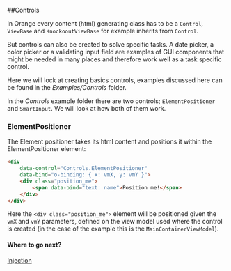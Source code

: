 ##Controls

In Orange every content (html) generating class has to be a `Control`, `ViewBase` and `KnockooutViewBase` for 
example inherits from `Control`.

But controls can also be created to solve specific tasks. A date picker, a color picker or a validating input 
field are examples of GUI components that might be needed in many places and therefore work well as a task specific control. 

Here we will lock at creating basics controls, examples discussed here can be found in the *Examples/Controls* folder.

In the *Controls* example folder there are two controls; `ElementPositioner` and `SmartInput`. We will look at how both of 
them work.  


### ElementPositioner

The Element positioner takes its html content and positions it within the ElementPositioner element: 

```html
<div 
    data-control="Controls.ElementPositioner" 
    data-bind="o-binding: { x: vmX, y: vmY }">
    <div class="position_me">
        <span data-bind="text: name">Position me!</span>
    </div>
</div>
``` 

Here the `<div class="position_me">` element will be positioned given the `vmX` and `vmY` parameters, 
defined on the view model used where the control is created (in the case of the example this is the 
`MainContainerViewModel`). 

#### Where to go next?
[Injection](../Injection/injection.md)

